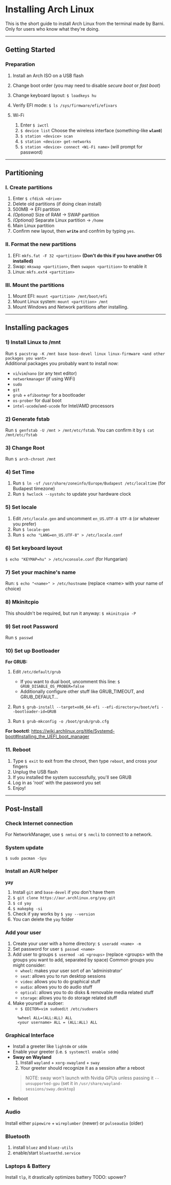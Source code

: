 
# Installing Arch Linux

This is the short guide to install Arch Linux from the terminal made by Barni.
Only for users who know what they're doing.

----

## Getting Started

### Preparation

1. Install an Arch ISO on a USB flash

3. Change boot order (you may need to disable _secure boot_ or _fast boot_)

4. Change keyboard layout: `$ loadkeys hu`

5. Verify EFI mode: `$ ls /sys/firmware/efi/efivars`
   
7. Wi-Fi
     1. Enter `$ iwctl`
     2. `$ device list` Choose the wireless interface (something-like **`wlan0`**)
     4. `$ station <device> scan`
     5. `$ station <device> get-networks`
     6. `$ station <device> connect <Wi-Fi name>` (will prompt for password)

----

## Partitioning

### I. Create partitions
1. Enter `$ cfdisk <drive>` 
2. Delete old partitions (if doing clean install)
3. 500MB -> EFI partition
4. _(Optional)_ Size of RAM -> SWAP partition
5. _(Optional)_ Separate Linux partition -> `/home`
7. Main Linux partition
8. Confirm new layout, then __`write`__ and confrim by typing `yes`.

### II. Format the new partitions
1. EFI: `mkfs.fat -F 32 <partition>` **(Don't do this if you have another OS installed)**
2. Swap: `mkswap <partition>`, then `swapon <partition>` to enable it
3. Linux: `mkfs.ext4 <partition>` 

### III. Mount the partitions
1. Mount EFI: `mount <partition> /mnt/boot/efi`
2. Mount Linux system: `mount <partition> /mnt`
3. Mount Windows and Network partitions after installing.

----

## Installing packages
### 1) Install Linux to /mnt
Run `$ pacstrap -K /mnt base base-devel linux linux-firmware <and other packages you want>`
<br>
Additional packages you probably want to install now:
- `vi`/`vim`/`nano` (or any text editor)
- `networkmanager` (if using WiFi)
- `sudo`
- `git`
- `grub` + `efibootmgr` for a bootloader
- `os-prober` for dual boot
- `intel-ucode`/`amd-ucode` for Intel/AMD processors


### 2) Generate fstab
Run `$ genfstab -U /mnt > /mnt/etc/fstab`. You can confirm it by `$ cat /mnt/etc/fstab`

### 3) Change Root
Run `$ arch-chroot /mnt` 

### 4) Set Time
1. Run `$ ln -sf /usr/share/zoneinfo/Europe/Budapest /etc/localtime` (for Budapest timezone)
2. Run `$ hwclock --systohc` to update your hardware clock

### 5) Set locale
1. Edit `/etc/locale.gen` and uncomment `en_US.UTF-8 UTF-8` (or whatever you prefer)
2. Run `$ locale-gen`
3. Run `$ echo "LANG=en_US.UTF-8" > /etc/locale.conf`

### 6) Set keyboard layout
`$ echo "KEYMAP=hu" > /etc/vconsole.conf` (for Hungarian)

### 7) Set your machine's name
Run: `$ echo "<name>" > /etc/hostname` (replace \<name> with your name of choice)

### 8) Mkinitcpio
This shouldn't be required, but run it anyway: `$ mkinitcpio -P`

### 9) Set root Password
Run `$ passwd`

### 10) Set up Bootloader
**For GRUB:**
1. Edit `/etc/default/grub` 
	- If you want to dual boot, uncomment this line: `$ GRUB_DISABLE_OS_PROBER=false`
	- Additionally configure other stuff like GRUB_TIMEOUT, and GRUB_DEFAULT...

2. Run `$ grub-install --target=x86_64-efi --efi-directory=/boot/efi --bootloader-id=GRUB`

3. Run `$ grub-mkconfig -o /boot/grub/grub.cfg`

**For bootctl**:
https://wiki.archlinux.org/title/Systemd-boot#Installing_the_UEFI_boot_manager

### 11. Reboot
1. Type `$ exit` to exit from the chroot, then type `reboot`, and cross your fingers
2. Unplug the USB flash
3. If you installed the system successfully, you'll see GRUB
4. Log in as 'root' with the password you set
5. Enjoy!

----

## Post-Install

### Check Internet connection
For NetworkManager, use `$ nmtui` or `$ nmcli` to connect to a network.

### System update
`$ sudo pacman -Syu`

### Install an AUR helper
**yay**
1. Install `git` and `base-devel` if you don't have them
2. `$ git clone https://aur.archlinux.org/yay.git`
3. `$ cd yay`
4. `$ makepkg -si`
5. Check if yay works by `$ yay --version`
6. You can delete the `yay` folder 

### Add your user
1. Create your user with a home directory:
   `$ useradd <name> -m`
2. Set password for user
   `$ passwd <name>`
3. Add user to groups
   `$ usermod -aG <groups>` (replace \<groups> with the groups you want to add, separated by space)
   Common groups you might consider:
      - `wheel`: makes your user sort of an 'administrator'
      - `seat`: allows you to run desktop sessions
      - `video`: allows you to do graphical stuff
      - `audio`: allows you to do audio stuff
      - `optical`: allows you to do disks & removable media related stuff
      - `storage`: allows you to do storage related stuff
4. Make yourself a sudoer:
   - `$ EDITOR=vim sudoedit /etc/sudoers`
   ```
     %wheel ALL=(ALL:ALL) ALL
     <your username> ALL = (ALL:ALL) ALL
   ```

### Graphical Interface
- Install a greeter like `lightdm` or `sddm`
- Enable your greeter (i.e. `$ systemctl enable sddm`)
- **Sway on Wayland**
   1. Install `wayland` + `xorg-xwayland` + `sway`
   2. Your greeter should recognize it as a session after a reboot
   > NOTE: sway won't launch with Nvidia GPUs unless passing it `--unsupported-gpu` (set it in `/usr/share/wayland-sessions/sway.desktop`)
- Reboot

### Audio
Install either `pipewire` + `wireplumber` (newer) or `pulseaudio` (older)

### Bluetooth
1. install `bluez` and `bluez-utils`
2. enable/start `bluetoothd.service`

### Laptops & Battery
Install `tlp`, it drastically optimizes battery
TODO: upower?

